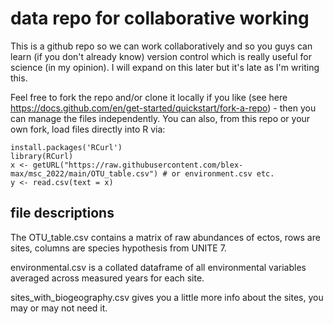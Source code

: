 # data repo for collaborative working

This is a github repo so we can work collaboratively and so you guys can learn (if you don't already know) version control which is really useful for science (in my opinion). I will expand on this later but it's late as I'm writing this.

Feel free to fork the repo and/or clone it locally if you like (see here https://docs.github.com/en/get-started/quickstart/fork-a-repo) - then you can manage the files independently. You can also, from this repo or your own fork, load files directly into R via: 
```
install.packages('RCurl')
library(RCurl)
x <- getURL("https://raw.githubusercontent.com/blex-max/msc_2022/main/OTU_table.csv") # or environment.csv etc.
y <- read.csv(text = x)
```


## file descriptions

The OTU_table.csv contains a matrix of raw abundances of ectos, rows are sites, columns are species hypothesis from UNITE 7.

environmental.csv is a collated dataframe of all environmental variables averaged across measured years for each site.

sites_with_biogeography.csv gives you a little more info about the sites, you may or may not need it.  
